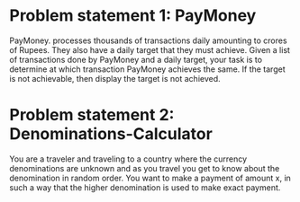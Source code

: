 # Problem statement 1: PayMoney
PayMoney. processes thousands of transactions daily amounting to crores of Rupees.
They also have a daily target that they must achieve. Given a list of transactions done by
PayMoney and a daily target, your task is to determine at which transaction PayMoney
achieves the same. If the target is not achievable, then display the target is not achieved.


# Problem statement 2: Denominations-Calculator
You are a traveler and traveling to a country where the currency denominations are
unknown and as you travel you get to know about the denomination in random order.
You want to make a payment of amount x, in such a way that the higher denomination is
used to make exact payment.
